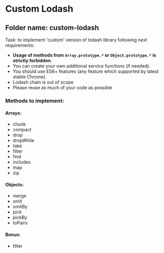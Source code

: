 # Custom Lodash

## Folder name: custom-lodash

Task: to implement 'custom' version of lodash library following next requirements:

- **Usage of methods from `Array.prototype.*` or `Object.prototype.*` is strictly forbidden**.
- You can create your own additional service functions (if needed).
- You should use ES6+ features (any feature which supported by latest stable Chrome).
- Lodash chain is out of scope
- Please reuse as much of your code as possible

### Methods to implement:

#### Arrays:
  - chunk
  - compact
  - drop
  - dropWhile
  - take
  - filter
  - find
  - includes
  - map
  - zip
#### Objects:
  - merge
  - omit
  - omitBy
  - pick
  - pickBy
  - toPairs

#### Bonus:
- filter 
